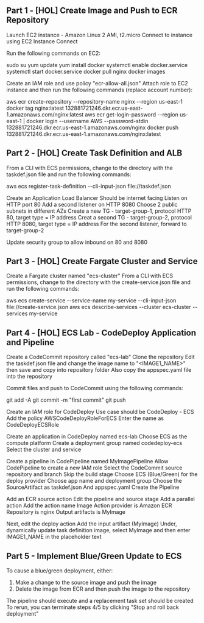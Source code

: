 ## Part 1 - [HOL] Create Image and Push to ECR Repository

Launch EC2 instance - Amazon Linux 2 AMI, t2.micro
Connect to instance using EC2 Instance Connect

Run the following commands on EC2:

sudo su
yum update
yum install docker
systemctl enable docker.service
systemctl start docker.service
docker pull nginx
docker images

Create an IAM role and use policy "ecr-allow-all.json"
Attach role to EC2 instance and then run the following commands (replace account number):

aws ecr create-repository --repository-name nginx --region us-east-1
docker tag nginx:latest 132881721246.dkr.ecr.us-east-1.amazonaws.com/nginx:latest
aws ecr get-login-password --region us-east-1 | docker login --username AWS --password-stdin 132881721246.dkr.ecr.us-east-1.amazonaws.com/nginx
docker push 132881721246.dkr.ecr.us-east-1.amazonaws.com/nginx:latest

## Part 2 - [HOL] Create Task Definition and ALB

From a CLI with ECS permissions, change to the directory with the taskdef.json file and run the following commands:

aws ecs register-task-definition --cli-input-json file://taskdef.json

Create an Application Load Balancer
Should be internet facing
Listen on HTTP port 80
Add a second listener on HTTP 8080
Choose 2 public subnets in different AZs
Create a new TG - target-group-1, protocol HTTP 80, target type = IP address
Creat a second TG - target-group-2, protocol HTTP 8080, target type = IP address
For the second listener, forward to target-group-2

Update security group to allow inbound on 80 and 8080

## Part 3 - [HOL] Create Fargate Cluster and Service

Create a Fargate cluster named "ecs-cluster"
From a CLI with ECS permissions, change to the directory with the create-service.json file and run the following commands:

aws ecs create-service --service-name my-service --cli-input-json file://create-service.json
aws ecs describe-services --cluster ecs-cluster --services my-service


## Part 4 - [HOL] ECS Lab - CodeDeploy Application and Pipeline

Create a CodeCommit repository called "ecs-lab"
Clone the repository
Edit the taskdef.json file and change the image name to "<IMAGE1_NAME>" then save and copy into repository folder
Also copy the appspec.yaml file into the repository

Commit files and push to CodeCommit using the following commands:

git add -A
git commit -m "first commit"
git push

Create an IAM role for CodeDeploy
Use case should be CodeDeploy - ECS
Add the policy AWSCodeDeployRoleForECS
Enter the name as CodeDeployECSRole

Create an application in CodeDeploy named ecs-lab
Choose ECS as the compute platform
Create a deployment group named codedeploy-ecs
Select the cluster and service

Create a pipeline in CodePipeline named MyImagePipeline
Allow CodePipeline to create a new IAM role
Select the CodeCommit source repository and branch
Skip the build stage
Choose ECS (Blue/Green) for the deploy provider
Choose app name and deployment group
Choose the SourceArtifact as taskdef.json
And appspec.yaml
Create the Pipeline

Add an ECR source action
Edit the pipeline and source stage
Add a parallel action
Add the action name Image
Action provider is Amazon ECR
Repository is nginx
Output artifacts is MyImage

Next, edit the deploy action
Add the input artifact (MyImage)
Under, dynamically update task definition image, select MyImage and then enter IMAGE1_NAME in the placeholder text

## Part 5 - Implement Blue/Green Update to ECS

To cause a blue/green deployment, either:

1) Make a change to the source image and push the image
2) Delete the image from ECR and then push the image to the repository

The pipeline should execute and a replacement task set should be created
To rerun, you can terminate steps 4/5 by clicking "Stop and roll back deployment"




